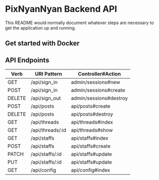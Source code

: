 # PixNyanNyan Backend API

This README would normally document whatever steps are necessary to get the
application up and running.

## Get started with Docker



## API Endpoints

Verb   | URI Pattern      | Controller#Action
------ | ---------------- | -----------------
GET    | /api/sign_in     | admin/sessions#new
POST   | /api/sign_in     | admin/sessions#create
DELETE | /api/sign_out    | admin/sessions#destroy
POST   | /api/posts       | api/posts#create
DELETE | /api/posts       | api/posts#destroy
GET    | /api/threads     | api/threads#index
GET    | /api/threads/:id | api/threads#show
GET    | /api/staffs      | api/staffs#index
POST   | /api/staffs      | api/staffs#create
PATCH  | /api/staffs/:id  | api/staffs#update
PUT    | /api/staffs/:id  | api/staffs#update
GET    | /api/config      | api/config#index
